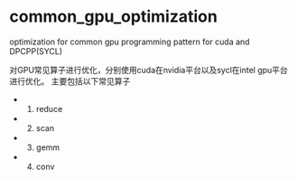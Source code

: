 # common_gpu_optimization
optimization for common gpu programming pattern for cuda and DPCPP(SYCL)

对GPU常见算子进行优化，分别使用cuda在nvidia平台以及sycl在intel gpu平台进行优化。
主要包括以下常见算子
+ 1. reduce
+ 2. scan
+ 3. gemm
+ 4. conv
